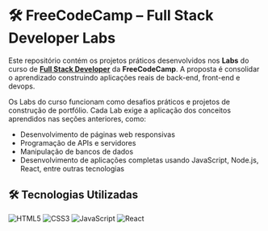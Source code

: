 # 🛠️ FreeCodeCamp – Full Stack Developer Labs
Este repositório contém os projetos práticos desenvolvidos nos **Labs** do curso de **[Full Stack Developer](https://www.freecodecamp.org/learn/full-stack-developer)** da **FreeCodeCamp**. A proposta é consolidar o aprendizado construindo aplicações reais de back-end, front-end e devops.

Os Labs do curso funcionam como desafios práticos e projetos de construção de portfólio. Cada Lab exige a aplicação dos conceitos aprendidos nas seções anteriores, como:
- Desenvolvimento de páginas web responsivas
- Programação de APIs e servidores
- Manipulação de bancos de dados
- Desenvolvimento de aplicações completas usando JavaScript, Node.js, React, entre outras tecnologias

## 🛠 Tecnologias Utilizadas

![HTML5](https://img.shields.io/badge/HTML5-E34F26?style=for-the-badge&logo=html5&logoColor=white)
![CSS3](https://img.shields.io/badge/CSS3-1572B6?style=for-the-badge&logo=css3&logoColor=white)
![JavaScript](https://img.shields.io/badge/JavaScript-F7DF1E?style=for-the-badge&logo=javascript&logoColor=black)
![React](https://img.shields.io/badge/React-61DAFB?style=for-the-badge&logo=react&logoColor=black)
